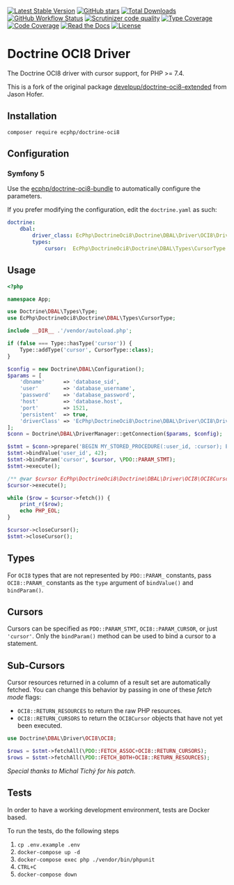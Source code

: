 [![Latest Stable Version](https://img.shields.io/packagist/v/ecphp/doctrine-oci8.svg?style=flat-square)](https://packagist.org/packages/ecphp/doctrine-oci8)
 [![GitHub stars](https://img.shields.io/github/stars/ecphp/doctrine-oci8.svg?style=flat-square)](https://packagist.org/packages/ecphp/doctrine-oci8)
 [![Total Downloads](https://img.shields.io/packagist/dt/ecphp/doctrine-oci8.svg?style=flat-square)](https://packagist.org/packages/ecphp/doctrine-oci8)
 [![GitHub Workflow Status](https://img.shields.io/github/workflow/status/ecphp/doctrine-oci8/Continuous%20Integration/master?style=flat-square)](https://github.com/ecphp/doctrine-oci8/actions)
 [![Scrutinizer code quality](https://img.shields.io/scrutinizer/quality/g/ecphp/doctrine-oci8/master.svg?style=flat-square)](https://scrutinizer-ci.com/g/ecphp/doctrine-oci8/?branch=master)
 [![Type Coverage](https://shepherd.dev/github/ecphp/doctrine-oci8/coverage.svg)](https://shepherd.dev/github/ecphp/doctrine-oci8)
 [![Code Coverage](https://img.shields.io/scrutinizer/coverage/g/ecphp/doctrine-oci8/master.svg?style=flat-square)](https://scrutinizer-ci.com/g/ecphp/doctrine-oci8/?branch=master)
 [![Read the Docs](https://img.shields.io/readthedocs/ecphp-doctrine-oci8?style=flat-square)](https://ecphp-doctrine-oci8.readthedocs.io/)
 [![License](https://img.shields.io/packagist/l/ecphp/doctrine-oci8.svg?style=flat-square)](https://packagist.org/packages/ecphp/doctrine-oci8)

# Doctrine OCI8 Driver

The Doctrine OCI8 driver with cursor support, for PHP >= 7.4.

This is a fork of the original package [develpup/doctrine-oci8-extended][http develpup/doctrine-oci8-extended] from Jason Hofer.

## Installation

`composer require ecphp/doctrine-oci8`

## Configuration

### Symfony 5

Use the [ecphp/doctrine-oci8-bundle][http ecphp/doctrine-oci8-bundle] to automatically configure the parameters.

If you prefer modifying the configuration, edit the `doctrine.yaml` as such:

```yaml
doctrine:
    dbal:
        driver_class: EcPhp\DoctrineOci8\Doctrine\DBAL\Driver\OCI8\Driver
        types:
            cursor:  EcPhp\DoctrineOci8\Doctrine\DBAL\Types\CursorType
```

## Usage

```php
<?php

namespace App;

use Doctrine\DBAL\Types\Type;
use EcPhp\DoctrineOci8\Doctrine\DBAL\Types\CursorType;

include __DIR__ .'/vendor/autoload.php';

if (false === Type::hasType('cursor')) {
    Type::addType('cursor', CursorType::class);
}

$config = new Doctrine\DBAL\Configuration();
$params = [
    'dbname'      => 'database_sid',
    'user'        => 'database_username',
    'password'    => 'database_password',
    'host'        => 'database.host',
    'port'        => 1521,
    'persistent'  => true,
    'driverClass' => 'EcPhp\DoctrineOci8\Doctrine\DBAL\Driver\OCI8\Driver',
];
$conn = Doctrine\DBAL\DriverManager::getConnection($params, $config);

$stmt = $conn->prepare('BEGIN MY_STORED_PROCEDURE(:user_id, :cursor); END;');
$stmt->bindValue('user_id', 42);
$stmt->bindParam('cursor', $cursor, \PDO::PARAM_STMT);
$stmt->execute();

/** @var $cursor EcPhp\DoctrineOci8\Doctrine\DBAL\Driver\OCI8\OCI8Cursor */
$cursor->execute();

while ($row = $cursor->fetch()) {
    print_r($row);
    echo PHP_EOL;
}

$cursor->closeCursor();
$stmt->closeCursor();
```

## Types

For `OCI8` types that are not represented by `PDO::PARAM_` constants, pass
`OCI8::PARAM_` constants as the `type` argument of `bindValue()` and
`bindParam()`.

## Cursors

Cursors can be specified as `PDO::PARAM_STMT`, `OCI8::PARAM_CURSOR`, or just
`'cursor'`. Only the `bindParam()` method can be used to bind a cursor to
a statement.

## Sub-Cursors

Cursor resources returned in a column of a result set are automatically fetched.
You can change this behavior by passing in one of these *fetch mode* flags:

- `OCI8::RETURN_RESOURCES` to return the raw PHP resources.
- `OCI8::RETURN_CURSORS` to return the `OCI8Cursor` objects that have not
   yet been executed.

```php
use Doctrine\DBAL\Driver\OCI8\OCI8;

$rows = $stmt->fetchAll(\PDO::FETCH_ASSOC+OCI8::RETURN_CURSORS);
$rows = $stmt->fetchAll(\PDO::FETCH_BOTH+OCI8::RETURN_RESOURCES);
```

*Special thanks to Michal Tichý for his patch.*

## Tests

In order to have a working development environment, tests are Docker based.

To run the tests, do the following steps

1. `cp .env.example .env`
2. `docker-compose up -d`
3. `docker-compose exec php ./vendor/bin/phpunit`
4. `CTRL+C`
5. `docker-compose down`


[http develpup/doctrine-oci8-extended]: https://github.com/jasonhofer/doctrine-oci8-extended
[http ecphp/doctrine-oci8-bundle]: https://github.com/ecphp/doctrine-oci8-bundle
